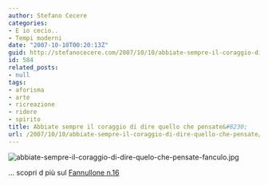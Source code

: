 ```yaml
---
author: Stefano Cecere
categories:
- E io cecio..
- Tempi moderni
date: "2007-10-10T00:20:13Z"
guid: http://stefanocecere.com/2007/10/10/abbiate-sempre-il-coraggio-di-dire-quello-che-pensate/
id: 584
related_posts:
- null
tags:
- aforisma
- arte
- ricreazione
- ridere
- spirito
title: Abbiate sempre il coraggio di dire quello che pensate&#8230;
url: /2007/10/10/abbiate-sempre-il-coraggio-di-dire-quello-che-pensate/
---
```


![abbiate-sempre-il-coraggio-di-dire-quelo-che-pensate-fanculo.jpg](http://stefanocecere.com/wp-content/uploads/sites/3/2007/10/abbiate-sempre-il-coraggio-di-dire-quelo-che-pensate-fanculo.jpg)

&#8230; scopri d più sul [Fannullone n.16](http://www.ilfannullone.it/articoli/fannullone-16/)